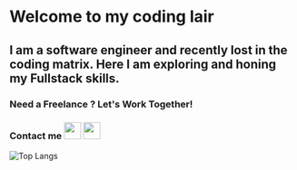 <!-- ![Visitor](https://visitor-badge.laobi.icu/badge?page_id=JConan.JConan) -->

# Welcome to my coding lair

## I am a software engineer and recently lost in the coding matrix. Here I am exploring and honing my Fullstack skills.

### Need a Freelance ? Let's Work Together!

### Contact me <a href="mailto:johan.chan@outlook.fr"><img height="30" src="https://iconarchive.com/download/i58907/wwalczyszyn/android-style/Mail.ico"/></a> <a target=”_blank” href="https://www.linkedin.com/in/johan-chan/"><img height="30" src="https://fr.seaicons.com/wp-content/uploads/2016/03/Linkedin-icon-6.png" /></a>

![Top Langs](https://github-readme-stats.vercel.app/api/top-langs/?username=JConan&layout=compact)

